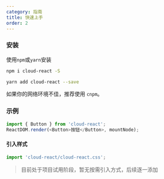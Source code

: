 ```yaml
---
category: 指南
title: 快速上手
order: 2
---
```


### 安装
使用`npm`或`yarn`安装

```bash
npm i cloud-react -S
```
```bash
yarn add cloud-react --save
```
如果你的网络环境不佳，推荐使用 `cnpm`。

### 示例
```js
import { Button } from 'cloud-react';
ReactDOM.render(<Button>按钮</Button>, mountNode);
```
#### 引入样式
```js
import 'cloud-react/cloud-react.css';
```

> 目前处于项目试用阶段，暂无按需引入方式，后续逐一添加
